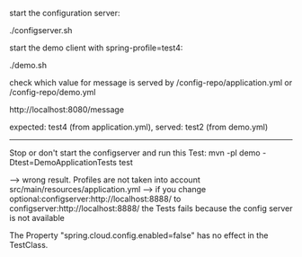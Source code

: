 start the configuration server: 

./configserver.sh

start the demo client with spring-profile=test4: 

./demo.sh

check which value for message is served by /config-repo/application.yml or /config-repo/demo.yml

http://localhost:8080/message

expected: test4 (from application.yml), served: test2 (from demo.yml)

-------------

Stop or don't start the configserver and run this Test:
mvn -pl demo -Dtest=DemoApplicationTests test

--> wrong result. Profiles are not taken into account
src/main/resources/application.yml
--> if you change optional:configserver:http://localhost:8888/ to configserver:http://localhost:8888/
the Tests fails because the config server is not available

The Property "spring.cloud.config.enabled=false" has no effect in the TestClass.
